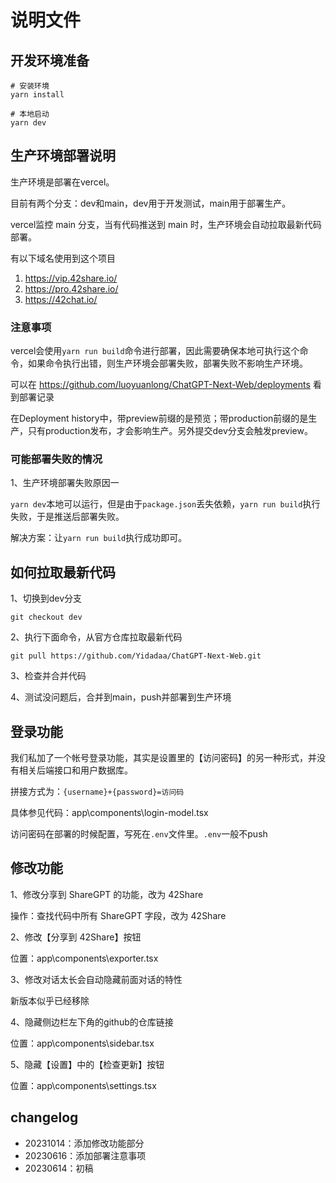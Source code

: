 # 说明文件

## 开发环境准备

```
# 安装环境
yarn install

# 本地启动
yarn dev
```

## 生产环境部署说明

生产环境是部署在vercel。

目前有两个分支：dev和main，dev用于开发测试，main用于部署生产。

vercel监控 main 分支，当有代码推送到 main 时，生产环境会自动拉取最新代码部署。

有以下域名使用到这个项目

1. https://vip.42share.io/
2. https://pro.42share.io/
3. https://42chat.io/

### 注意事项

vercel会使用`yarn run build`命令进行部署，因此需要确保本地可执行这个命令，如果命令执行出错，则生产环境会部署失败，部署失败不影响生产环境。

可以在 https://github.com/luoyuanlong/ChatGPT-Next-Web/deployments 看到部署记录

在Deployment history中，带preview前缀的是预览；带production前缀的是生产，只有production发布，才会影响生产。另外提交dev分支会触发preview。

### 可能部署失败的情况

1、生产环境部署失败原因一

`yarn dev`本地可以运行，但是由于`package.json`丢失依赖，`yarn run build`执行失败，于是推送后部署失败。

解决方案：让`yarn run build`执行成功即可。

## 如何拉取最新代码

1、切换到dev分支

```
git checkout dev
```

2、执行下面命令，从官方仓库拉取最新代码

```
git pull https://github.com/Yidadaa/ChatGPT-Next-Web.git
```

3、检查并合并代码

4、测试没问题后，合并到main，push并部署到生产环境

## 登录功能

我们私加了一个帐号登录功能，其实是设置里的【访问密码】的另一种形式，并没有相关后端接口和用户数据库。

拼接方式为：`{username}+{password}=访问码`

具体参见代码：app\components\login-model.tsx

访问密码在部署的时候配置，写死在`.env`文件里。`.env`一般不push

## 修改功能

1、修改分享到 ShareGPT 的功能，改为 42Share

操作：查找代码中所有 ShareGPT 字段，改为 42Share

2、修改【分享到 42Share】按钮

位置：app\components\exporter.tsx

3、修改对话太长会自动隐藏前面对话的特性

新版本似乎已经移除

4、隐藏侧边栏左下角的github的仓库链接

位置：app\components\sidebar.tsx

5、隐藏【设置】中的【检查更新】按钮

位置：app\components\settings.tsx

## changelog

- 20231014：添加修改功能部分
- 20230616：添加部署注意事项
- 20230614：初稿
